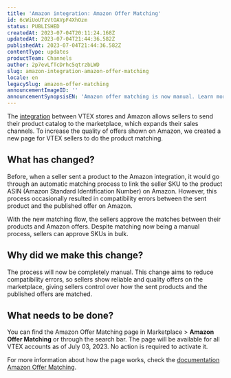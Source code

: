 ```yaml
---
title: 'Amazon integration: Amazon Offer Matching'
id: 6cWiUoUTzVtOAVpF4XhOzm
status: PUBLISHED
createdAt: 2023-07-04T20:11:24.168Z
updatedAt: 2023-07-04T21:44:36.582Z
publishedAt: 2023-07-04T21:44:36.582Z
contentType: updates
productTeam: Channels
author: 2p7evLfTcDrhc5qtrzbLWD
slug: amazon-integration-amazon-offer-matching
locale: en
legacySlug: amazon-offer-matching
announcementImageID: ''
announcementSynopsisEN: 'Amazon offer matching is now manual. Learn more about the new page.'
---
```


The [integration](https://help.vtex.com/en/tracks/configurar-integracao-com-a-amazon) between VTEX stores and Amazon allows sellers to send their product catalog to the marketplace, which expands their sales channels. To increase the quality of offers shown on Amazon, we created a new page for VTEX sellers to do the product matching.

## What has changed?

Before, when a seller sent a product to the Amazon integration, it would go through an automatic matching process to link the seller SKU to the product ASIN (Amazon Standard Identification Number) on Amazon. However, this process occasionally resulted in compatibility errors between the sent product and the published offer on Amazon.

With the new matching flow, the sellers approve the matches between their products and Amazon offers. Despite matching now being a manual process, sellers can approve SKUs in bulk.

## Why did we make this change?

The process will now be completely manual. This change aims to reduce compatibility errors, so sellers show reliable and quality offers on the marketplace, giving sellers control over how the sent products and the published offers are matched.

## What needs to be done?

You can find the Amazon Offer Matching page in Marketplace > __Amazon Offer Matching__ or through the search bar. The page will be available for all VTEX accounts as of July 03, 2023. No action is required to activate it.

For more information about how the page works, check the [documentation Amazon Offer Matching](https://help.vtex.com/en/tutorial/match-de-anuncios-amazon--7fRfoP69kYgg8znImMhyQ0).

